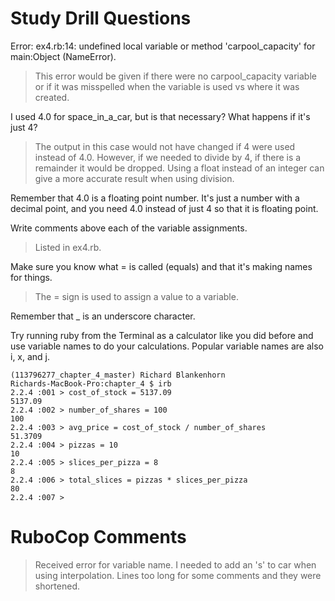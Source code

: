 # Study Drill Questions

Error: ex4.rb:14: undefined local variable or method 'carpool_capacity' for
   main:Object (NameError).
   
> This error would be given if there were no carpool_capacity variable or if it was misspelled when the
> variable is used vs where it was created.

I used 4.0 for space_in_a_car, but is that necessary? What happens if it's just 4?

> The output in this case would not have changed if 4 were used instead of 4.0.
> However, if we needed to divide by 4, if there is a remainder it would be dropped.
> Using a float instead of an integer can give a more accurate result when using division.

Remember that 4.0 is a floating point number. It's just a number with a decimal point, 
and you need 4.0 instead of just 4 so that it is floating point.

Write comments above each of the variable assignments.

> Listed in ex4.rb.

Make sure you know what = is called (equals) and that it's making names for things.

> The = sign is used to assign a value to a variable.

Remember that _ is an underscore character.

Try running ruby from the Terminal as a calculator like you did before and 
use variable names to do your calculations. Popular variable names are also i, x, and j.

```
(113796277_chapter_4_master) Richard Blankenhorn
Richards-MacBook-Pro:chapter_4 $ irb
2.2.4 :001 > cost_of_stock = 5137.09
5137.09
2.2.4 :002 > number_of_shares = 100
100
2.2.4 :003 > avg_price = cost_of_stock / number_of_shares
51.3709
2.2.4 :004 > pizzas = 10
10
2.2.4 :005 > slices_per_pizza = 8
8
2.2.4 :006 > total_slices = pizzas * slices_per_pizza
80
2.2.4 :007 >
```

# RuboCop Comments

> Received error for variable name. I needed to add an 's' to car when using interpolation.
> Lines too long for some comments and they were shortened.
